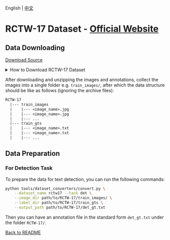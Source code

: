 English | [中文](../../cn/datasets/rctw17_CN.md)

# RCTW-17 Dataset - [Official Website](https://rctw.vlrlab.net/)

## Data Downloading

[Download Source](https://rctw.vlrlab.net/dataset)

<details>
    <summary>How to Download RCTW-17 Dataset</summary>

The RCTW dataset can be downloaded from [here](https://rctw.vlrlab.net/dataset) 

The training set is split into two zip files `train_images.zip.001` and `train_images.zip.002`. The annotations are `*_gts.zip` files.

</details>

After downloading and unzipping the images and annotations, collect the images into a single folder e.g. `train_images/`, after which the data structure should be like as follows (ignoring the archive files):
```txt
RCTW-17
  |--- train_images
  |    |--- <image_name>.jpg
  |    |--- <image_name>.jpg
  |    |--- ...
  |--- train_gts
  |    |--- <image_name>.txt
  |    |--- <image_name>.txt
  |    |--- ...
```

## Data Preparation

### For Detection Task

To prepare the data for text detection, you can run the following commands:

```bash
python tools/dataset_converters/convert.py \
    --dataset_name rctw17 --task det \
    --image_dir path/to/RCTW-17/train_images/ \
    --label_dir path/to/RCTW-17/train_gts \
    --output_path path/to/RCTW-17/det_gt.txt
```

Then you can have an annotation file in the standard form `det_gt.txt` under the folder `RCTW-17/`.

[Back to README](../../../tools/dataset_converters/README.md)
